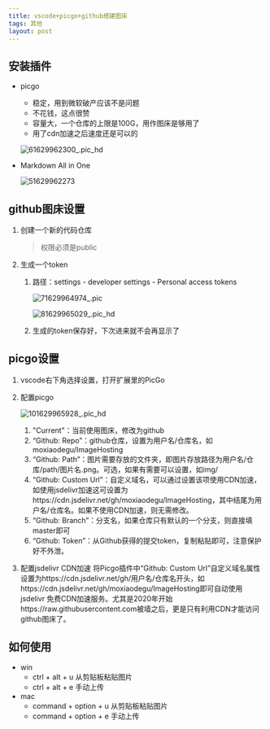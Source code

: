 ```yaml
---
title: vscode+picgo+github搭建图床
tags: 其他
layout: post
---
```


## 安装插件

- picgo
  - 稳定，用到微软破产应该不是问题
  - 不花钱，这点很赞
  - 容量大，一个仓库的上限是100G，用作图床是够用了
  - 用了cdn加速之后速度还是可以的
  
   ![61629962300_.pic_hd](https://cdn.jsdelivr.net/gh/moxiaodegu/ImageHosting/imagesBlogs/61629962300_.pic_hd.jpg)

- Markdown All in One

   ![51629962273](https://cdn.jsdelivr.net/gh/moxiaodegu/ImageHosting/imagesBlogs/51629962273.jpg)

## github图床设置

1. 创建一个新的代码仓库
   > 权限必须是public
2. 生成一个token
   1. 路径：settings - developer settings - Personal access tokens

      ![71629964974_.pic](https://cdn.jsdelivr.net/gh/moxiaodegu/ImageHosting/imagesBlogs/71629964974_.pic.jpg)

      ![81629965029_.pic_hd](https://cdn.jsdelivr.net/gh/moxiaodegu/ImageHosting/imagesBlogs/81629965029_.pic_hd.jpg)

   2. 生成的token保存好，下次进来就不会再显示了

## picgo设置

1. vscode右下角选择设置，打开扩展里的PicGo
2. 配置picgo

   ![101629965928_.pic_hd](https://cdn.jsdelivr.net/gh/moxiaodegu/ImageHosting/imagesBlogs/101629965928_.pic_hd.jpg)

   1. "Current"：当前使用图床，修改为github
   2. “Github: Repo”：github仓库，设置为用户名/仓库名，如moxiaodegu/ImageHosting
   3. “Github: Path”：图片需要存放的文件夹，即图片存放路径为用户名/仓库/path/图片名.png。可选，如果有需要可以设置，如img/
   4. “Github: Custom Url”：自定义域名，可以通过设置该项使用CDN加速，如使用jsdelivr加速这可设置为https://cdn.jsdelivr.net/gh/moxiaodegu/ImageHosting，其中结尾为用户名/仓库名。如果不使用CDN加速，则无需修改。
   5. “Github: Branch”：分支名，如果仓库只有默认的一个分支，则直接填master即可
   6. “Github: Token”：从Github获得的提交token，复制粘贴即可，注意保护好不外泄。
3. 配置jsdelivr CDN加速
    将Picgo插件中“Github: Custom Url”自定义域名属性设置为https://cdn.jsdelivr.net/gh/用户名/仓库名开头，如https://cdn.jsdelivr.net/gh/moxiaodegu/ImageHosting即可自动使用jsdelivr 免费CDN加速服务。尤其是2020年开始https://raw.githubusercontent.com被墙之后，更是只有利用CDN才能访问github图床了。

## 如何使用

- win
  - ctrl + alt + u 从剪贴板粘贴图片
  - ctrl + alt + e 手动上传
- mac
  - command + option + u 从剪贴板粘贴图片
  - command + option + e 手动上传
